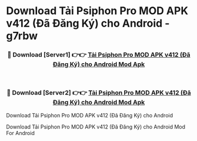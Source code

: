 # Download Tải Psiphon Pro MOD APK v412 (Đã Đăng Ký) cho Android - g7rbw


<div align="center">
<h3>🔴 Download [Server1] 👉👉 <a href="https://apk-comot.site?title=Tải_Psiphon_Pro_MOD_APK_v412_(Đã_Đăng_Ký)_cho_Android">Tải Psiphon Pro MOD APK v412 (Đã Đăng Ký) cho Android Mod Apk</a></h3><br>
<h3>🔴 Download [Server2] 👉👉 <a href="https://apk-comot.site?title=Tải_Psiphon_Pro_MOD_APK_v412_(Đã_Đăng_Ký)_cho_Android">Tải Psiphon Pro MOD APK v412 (Đã Đăng Ký) cho Android Mod Apk</a></h3>
</div>



Download Tải Psiphon Pro MOD APK v412 (Đã Đăng Ký) cho Android 

Download Tải Psiphon Pro MOD APK v412 (Đã Đăng Ký) cho Android Mod For Android